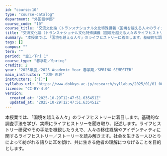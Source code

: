 ```yaml
---
id: "course:10"
type: "course-catalog"
department: "外国語学部"
course_code: "10"
course_title: "交流文化論（トランスナショナル文化特殊講義（国境を越える人々のライフヒストリー入門）） ／STUDIES IN TOURISM AND TRANSNATIONAL"
title: "交流文化論（トランスナショナル文化特殊講義（国境を越える人々のライフヒストリー入門）） ／STUDIES IN TOURISM AND TRANSNATIONAL"
summary: "本授業では、「国境を越える人々」のライフヒストリーに着目します。基礎的な調査手法を学び、実際にライフヒストリーを聞き取り、記述します。ライフヒストリー研究やその手法を概観したうえで、人々の移住経験やアイデンティティに関するライフヒストリー／…"
tags: []
campus: ""
term: ""
period: "金1／Fri 1"
course_type: "春学期／Spring"
credits: 2
year: "2025年度／2025 Academic Year 春学期／SPRING SEMESTER"
main_instructor: "大野 恵理"
instructors: ["[]"]
syllabus_url: "https://www.dokkyo.ac.jp/research/syllabus/2025/01/01_00010_ja_JP.html"
license: "CC-BY-4.0"
version:
  created_at: "2025-10-29T12:47:51.635451Z"
  updated_at: "2025-10-29T12:47:51.635451Z"
---
```

本授業では、「国境を越える人々」のライフヒストリーに着目します。基礎的な調査手法を学び、実際にライフヒストリーを聞き取り、記述します。ライフヒストリー研究やその手法を概観したうえで、人々の移住経験やアイデンティティに関するライフヒストリー／ストーリーを読み解きます。社会を生きる一人ひとりによって紡がれる語りに耳を傾け、共に生きる他者の理解につなげることを目的とします。
